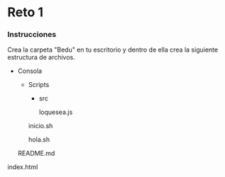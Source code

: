 # Reto 1

### Instrucciones

Crea la carpeta "Bedu" en tu escritorio y dentro de ella crea la siguiente estructura de archivos.

- Consola
    - Scripts
        - src

            loquesea.js

        inicio.sh

        hola.sh

    README.md

index.html